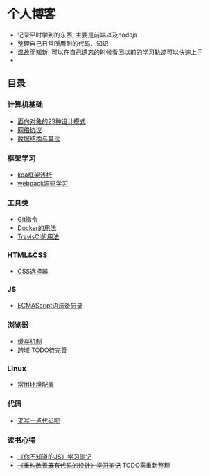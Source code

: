 # 个人博客

  - 记录平时学到的东西, 主要是前端以及nodejs
  - 整理自己日常所用到的代码、知识
  - 温故而知新, 可以在自己遗忘的时候看回以前的学习轨迹可以快速上手
  - 





## 目录
### 计算机基础
  - [面向对象的23种设计模式](https://github.com/lamwaiben/lamwaiben.github.io/tree/master/note/设计模式/readme.md)
  - [网络协议](https://github.com/lamwaiben/lamwaiben.github.io/tree/master/note/网络)
  - [数据结构与算法](https://github.com/lamwaiben/lamwaiben.github.io/tree/master/algorithms)
  
### 框架学习
  - [koa框架浅析](https://github.com/lamwaiben/lamwaiben.github.io/tree/master/framework/koa)
  - [webpack源码学习](https://github.com/lamwaiben/lamwaiben.github.io/tree/master/framework/webpack_learn)
  
### 工具类
  - [Git指令](https://github.com/lamwaiben/lamwaiben.github.io/tree/master/note/Git)
  - [Docker的用法](https://github.com/lamwaiben/lamwaiben.github.io/tree/master/tools/docker/README.md)
  - [TravisCI的用法](https://github.com/lamwaiben/lamwaiben.github.io/tree/master/tools/TravisCI/README.md)


### HTML&CSS
  - [CSS选择器](https://github.com/lamwaiben/lamwaiben.github.io/tree/master/note/CSS/README.md)
  
### JS
  - [ECMAScript语法备忘录](https://github.com/lamwaiben/lamwaiben.github.io/tree/master/note/ECMAScript/README.md)

### 浏览器
  - [缓存机制](https://github.com/lamwaiben/lamwaiben.github.io/tree/master/note/浏览器/缓存机制.md)
  - [跨域](https://github.com/lamwaiben/lamwaiben.github.io/tree/master/note/浏览器/跨域.md) TODO待完善
  
### Linux
  - [常用环境配置](https://github.com/lamwaiben/lamwaiben.github.io/tree/master/note/linux/常见环境的搭建和配置.md)
  
### 代码
  - [来写一点代码吧](https://github.com/lamwaiben/lamwaiben.github.io/tree/master/code/readme.md)
  
### 读书心得
  - [《你不知道的JS》学习笔记](https://github.com/lamwaiben/lamwaiben.github.io/tree/master/readBook/You-Dont-Know-JS)
  - ~~[《重构改善既有代码的设计》学习笔记](https://github.com/lamwaiben/lamwaiben.github.io/tree/master/readBook/重构)~~ TODO需重新整理
